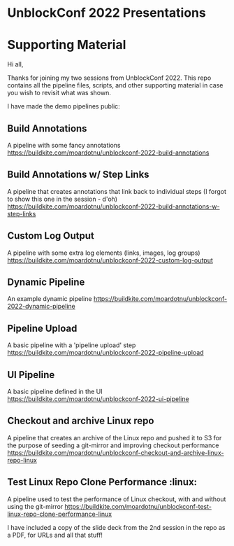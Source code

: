 # UnblockConf 2022 Presentations
# Supporting Material

Hi all,

Thanks for joining my two sessions from UnblockConf 2022.  This repo contains all the pipeline files, scripts, and other supporting material in case you wish to revisit what was shown.

I have made the demo pipelines public:

## Build Annotations
A pipeline with some fancy annotations
https://buildkite.com/moardotnu/unblockconf-2022-build-annotations

## Build Annotations w/ Step Links
A pipeline that creates annotations that link back to individual steps (I forgot to show this one in the session - d'oh)
https://buildkite.com/moardotnu/unblockconf-2022-build-annotations-w-step-links

## Custom Log Output
A pipeline with some extra log elements (links, images, log groups)
https://buildkite.com/moardotnu/unblockconf-2022-custom-log-output

## Dynamic Pipeline
An example dynamic pipeline
https://buildkite.com/moardotnu/unblockconf-2022-dynamic-pipeline

## Pipeline Upload
A basic pipeline with a 'pipeline upload' step
https://buildkite.com/moardotnu/unblockconf-2022-pipeline-upload

## UI Pipeline
A basic pipeline defined in the UI
https://buildkite.com/moardotnu/unblockconf-2022-ui-pipeline

## Checkout and archive Linux repo
A pipeline that creates an archive of the Linux repo and pushed it to S3 for the purpose of seeding a git-mirror and improving checkout performance
https://buildkite.com/moardotnu/unblockconf-checkout-and-archive-linux-repo-linux

## Test Linux Repo Clone Performance :linux:
A pipeline used to test the performance of Linux checkout, with and without using the git-mirror
https://buildkite.com/moardotnu/unblockconf-test-linux-repo-clone-performance-linux


I have included a copy of the slide deck from the 2nd session in the repo as a PDF, for URLs and all that stuff!
